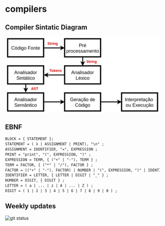 # compilers

## Compiler Sintatic Diagram

![Sintatic Diagram](./sintatic_diagram.png)

## EBNF

```txt
BLOCK = { STATEMENT };
STATEMENT = ( λ | ASSIGNMENT | PRINT), "\n" ;
ASSIGNMENT = IDENTIFIER, "=", EXPRESSION ;
PRINT = "print", "(", EXPRESSION, ")" ;
EXPRESSION = TERM, { ("+" | "-"), TERM } ;
TERM = FACTOR, { ("*" | "/"), FACTOR } ;
FACTOR = (("+" | "-"), FACTOR) | NUMBER | "(", EXPRESSION, ")" | IDENTIFIER ;
IDENTIFIER = LETTER, { LETTER | DIGIT | "_" } ;
NUMBER = DIGIT, { DIGIT } ;
LETTER = ( a | ... | z | A | ... | Z ) ;
DIGIT = ( 1 | 2 | 3 | 4 | 5 | 6 | 7 | 8 | 9 | 0 ) ;
```

## Weekly updates

![git status](http://3.129.230.99/svg/G3mha/compilers/)
